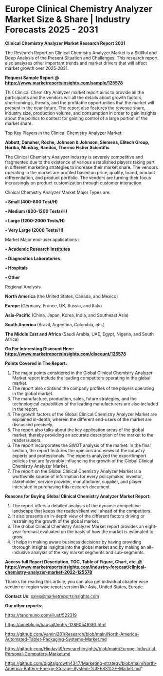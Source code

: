 # Europe Clinical Chemistry Analyzer Market Size & Share | Industry Forecasts 2025 - 2031

<strong>Clinical Chemistry Analyzer Market Research Report 2031</strong>

The Research Report on Clinical Chemistry Analyzer Market is a Skillful and Deep Analysis of the Present Situation and Challenges. This research report also analyzes other important trends and market drivers that will affect market growth over 2025-2031.

<strong>Request Sample Report @ <a href=https://www.marketreportsinsights.com/sample/125578>https://www.marketreportsinsights.com/sample/125578</a></strong>

This Clinical Chemistry Analyzer market report aims to provide all the participants and the vendors will all the details about growth factors, shortcomings, threats, and the profitable opportunities that the market will present in the near future. The report also features the revenue share, industry size, production volume, and consumption in order to gain insights about the politics to contest for gaining control of a large portion of the market share.

Top Key Players in the Clinical Chemistry Analyzer Market:

<strong>Abbott, Danaher, Roche, Johnson & Johnson, Siemens, Elitech Group, Horiba, Mindray, Randox, Thermo Fisher Scientific</strong>

The Clinical Chemistry Analyzer Industry is severely competitive and fragmented due to the existence of various established players taking part in different marketing strategies to increase their market share. The vendors operating in the market are profiled based on price, quality, brand, product differentiation, and product portfolio. The vendors are turning their focus increasingly on product customization through customer interaction.

Clinical Chemistry Analyzer Market Major Types are:

<strong>• Small (400-800 Test/H)

• Medium (800-1200 Tests/H)

• Large (1200-2000 Tests/H)

• Very Large (2000 Tests/H)</strong>

Market Major end-user applications :

<strong>• Academic Research Institutes

• Diagnostics Laboratories

• Hospitals

• Other</strong>

Regional Analysis

</u><strong><b>North America</b></strong> (the United States, Canada, and Mexico)

<strong><b>Europe </b></strong>(Germany, France, UK, Russia, and Italy)

<strong><b>Asia-Pacific</b></strong> (China, Japan, Korea, India, and Southeast Asia)

<strong><b>South America</b></strong> (Brazil, Argentina, Colombia, etc.)

<strong><b>The Middle East and Africa</b></strong> (Saudi Arabia, UAE, Egypt, Nigeria, and South Africa)

<strong>Go For Interesting Discount Here: <a href=https://www.marketreportsinsights.com/discount/125578>https://www.marketreportsinsights.com/discount/125578</a></strong>

<strong>Points Covered in The Report:</strong>
<ol>
  <li>The major points considered in the Global Clinical Chemistry Analyzer Market report include the leading competitors operating in the global market.</li>
  <li>The report also contains the company profiles of the players operating in the global market.</li>
  <li>The manufacture, production, sales, future strategies, and the technological capabilities of the leading manufacturers are also included in the report.</li>
  <li>The growth factors of the Global Clinical Chemistry Analyzer Market are explained in-depth, wherein the different end-users of the market are discussed precisely.</li>
  <li>The report also talks about the key application areas of the global market, thereby providing an accurate description of the market to the readers/users.</li>
  <li>The report incorporates the SWOT analysis of the market. In the final section, the report features the opinions and views of the industry experts and professionals. The experts analyzed the export/import policies that are favorably influencing the growth of the Global Clinical Chemistry Analyzer Market.</li>
  <li>The report on the Global Clinical Chemistry Analyzer Market is a worthwhile source of information for every policymaker, investor, stakeholder, service provider, manufacturer, supplier, and player interested in purchasing this research document.</li>
</ol>
<strong>Reasons for Buying Global Clinical Chemistry Analyzer Market Report:</strong>

<ol>
  <li>The report offers a detailed analysis of the dynamic competitive landscape that keeps the reader/client well ahead of the competitors.</li>
  <li>It also presents an in-depth view of the different factors driving or restraining the growth of the global market.</li>
  <li>The Global Clinical Chemistry Analyzer Market report provides an eight-year forecast evaluated on the basis of how the market is estimated to grow.</li>
  <li>It helps in making aware business decisions by having providing thorough insights insights into the global market and by making an all-inclusive analysis of the key market segments and sub-segments.</li>
</ol>
<strong>Access full Report Description, TOC, Table of Figure, Chart, etc. @ <a href=https://www.marketreportsinsights.com/industry-forecast/clinical-chemistry-analyzer-market-2022-125578>https://www.marketreportsinsights.com/industry-forecast/clinical-chemistry-analyzer-market-2022-125578</a></strong>


Thanks for reading this article; you can also get individual chapter wise section or region wise report version like Asia, United States, Europe.

<strong>Contact Us:</strong>
sales@marketreportsinsights.com

<strong>Our other reports:</strong>

<a href=https://tanomuno.com/illust/522319>https://tanomuno.com/illust/522319</a>

<a href=https://ameblo.jp/haqsaif/entry-12890549361.html>https://ameblo.jp/haqsaif/entry-12890549361.html</a>

<a href=https://github.com/yamini231/Research/blob/main/North-America-Automated-Tablet-Packaging-Systems-Market.md>https://github.com/yamini231/Research/blob/main/North-America-Automated-Tablet-Packaging-Systems-Market.md</a>

<a href=https://github.com/Hindavii9/researchinsights/blob/main/Europe-Industrial-Personal-Computers-Market.md>https://github.com/Hindavii9/researchinsights/blob/main/Europe-Industrial-Personal-Computers-Market.md</a>

<a href=https://github.com/digitalgrowth4347/Marketing-strategy/blob/main/North-America-Battery-Energy-Storage-System-%3FESS%3F-Market.md>https://github.com/digitalgrowth4347/Marketing-strategy/blob/main/North-America-Battery-Energy-Storage-System-%3FESS%3F-Market.md</a>"

